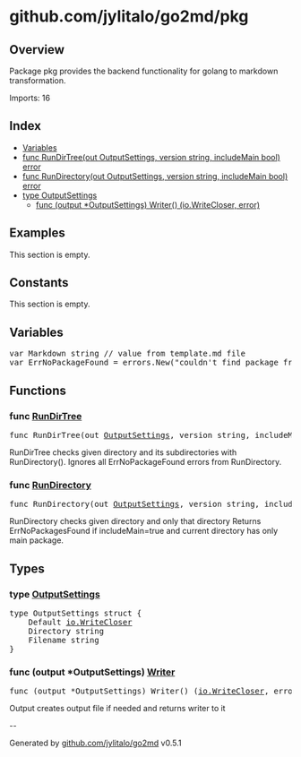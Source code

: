# github.com/jylitalo/go2md/pkg

## Overview
Package pkg provides the backend functionality for golang to markdown transformation.

Imports: 16

## Index
- [Variables](variables)
- [func RunDirTree(out OutputSettings, version string, includeMain bool) error](#func-rundirtree)
- [func RunDirectory(out OutputSettings, version string, includeMain bool) error](#func-rundirectory)
- [type OutputSettings](#type-outputsettings)
    - [func (output *OutputSettings) Writer() (io.WriteCloser, error)](#func-output-outputsettings-writer)

## Examples

This section is empty.

## Constants

This section is empty.

## Variables

<pre>
var Markdown string // value from template.md file
var ErrNoPackageFound = errors.New("couldn't find package from ")
</pre>

## Functions

### func [RunDirTree](./run.go#L132)

<pre>
func RunDirTree(out <a href="#type-outputsettings">OutputSettings</a>, version string, includeMain bool) error
</pre>
RunDirTree checks given directory and its subdirectories with RunDirectory().
Ignores all ErrNoPackageFound errors from RunDirectory.


### func [RunDirectory](./run.go#L122)

<pre>
func RunDirectory(out <a href="#type-outputsettings">OutputSettings</a>, version string, includeMain bool) error
</pre>
RunDirectory checks given directory and only that directory
Returns ErrNoPackagesFound if includeMain=true and current directory has only main package.


## Types
### type [OutputSettings](./run.go#L22)

<pre>
type OutputSettings struct {
    Default <a href="https://pkg.go.dev/io#WriteCloser">io.WriteCloser</a>
    Directory string
    Filename string
}
</pre>
### func (output *OutputSettings) [Writer](./run.go#L108)
<pre>
func (output *OutputSettings) Writer() (<a href="https://pkg.go.dev/io#WriteCloser">io.WriteCloser</a>, error)
</pre>
Output creates output file if needed and returns writer to it


--

Generated by [github.com/jylitalo/go2md](https://github.com/jylitalo/go2md/) v0.5.1

